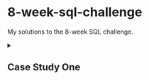 # 8-week-sql-challenge
My solutions to the 8-week SQL challenge.

<details>
<summary><h2>Case Study One</h2></summary>
  <a href="https://8weeksqlchallenge.com/case-study-1/">Problem statement</a><br>
  These are my solutions for case study one:
  <ol>
    <li>Problem 1
      <code>
        SELECT s.customer_id, SUM(m.price) as total_spent
        FROM dannys_diner.sales s
        INNER JOIN dannys_diner.menu m
        ON s.product_id = m.product_id
        GROUP BY s.customer_id;
      </code>
      </li>
    <li>Problem 2
      <code>
        SELECT customer_id, COUNT(DISTINCT order_date) as days_visited
        FROM dannys_diner.sales
        GROUP BY customer_id;
      </code>
    </li>
    <li>Problem 3
      Subquery way
    <code>
      SELECT DISTINCT s.customer_id, m.product_name
      FROM dannys_diner.sales s
      INNER JOIN dannys_diner.menu m
      ON s.product_id = m.product_id
      WHERE s.order_date = (SELECT MIN(order_date)
                            FROM dannys_diner.sales
                            WHERE customer_id = s.customer_id)
    </code>
    </li>
  </ol>
</details>

